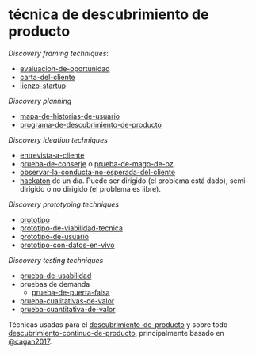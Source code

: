 # técnica de descubrimiento de producto

*Discovery framing techniques*:

* [evaluacion-de-oportunidad](evaluacion-de-oportunidad.md)
* [carta-del-cliente](carta-del-cliente.md)
* [lienzo-startup](lienzo-startup.md)

*Discovery planning*

* [mapa-de-historias-de-usuario](mapa-de-historias-de-usuario.md)
* [programa-de-descubrimiento-de-producto](programa-de-descubrimiento-de-producto.md)

*Discovery Ideation techniques*

* [entrevista-a-cliente](entrevista-a-cliente.md)
* [prueba-de-conserje](prueba-de-conserje.md) o [prueba-de-mago-de-oz](prueba-de-mago-de-oz.md)
* [observar-la-conducta-no-esperada-del-cliente](observar-la-conducta-no-esperada-del-cliente.md)
* [hackaton](hackaton.md) de un día. Puede ser dirigido (el problema está dado), semi-dirigido o no dirigido (el problema es libre).

*Discovery prototyping techniques*

* [prototipo](prototipo.md)
* [prototipo-de-viabilidad-tecnica](prototipo-de-viabilidad-tecnica.md)
* [prototipo-de-usuario](prototipo-de-usuario.md)
* [prototipo-con-datos-en-vivo](prototipo-con-datos-en-vivo.md)

*Discovery testing techniques*

* [prueba-de-usabilidad](prueba-de-usabilidad.md)
* pruebas de demanda
  * [prueba-de-puerta-falsa](prueba-de-puerta-falsa.md)
* [prueba-cualitativas-de-valor](prueba-cualitativas-de-valor.md)
* [prueba-cuantitativa-de-valor](prueba-cuantitativa-de-valor.md)

Técnicas usadas para el [descubrimiento-de-producto](descubrimiento-de-producto.md) y sobre todo [descubrimiento-continuo-de-producto](descubrimiento-continuo-de-producto.md), principalmente basado en [@cagan2017](@cagan2017.md).
